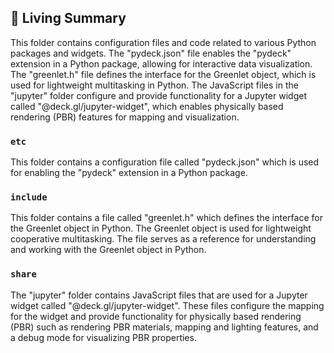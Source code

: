 

<!-- Living README Summary -->
## 🌳 Living Summary

This folder contains configuration files and code related to various Python packages and widgets. The "pydeck.json" file enables the "pydeck" extension in a Python package, allowing for interactive data visualization. The "greenlet.h" file defines the interface for the Greenlet object, which is used for lightweight multitasking in Python. The JavaScript files in the "jupyter" folder configure and provide functionality for a Jupyter widget called "@deck.gl/jupyter-widget", which enables physically based rendering (PBR) features for mapping and visualization.


### `etc`

This folder contains a configuration file called "pydeck.json" which is used for enabling the "pydeck" extension in a Python package.


### `include`

This folder contains a file called "greenlet.h" which defines the interface for the Greenlet object in Python. The Greenlet object is used for lightweight cooperative multitasking. The file serves as a reference for understanding and working with the Greenlet object in Python.


### `share`

The "jupyter" folder contains JavaScript files that are used for a Jupyter widget called "@deck.gl/jupyter-widget". These files configure the mapping for the widget and provide functionality for physically based rendering (PBR) such as rendering PBR materials, mapping and lighting features, and a debug mode for visualizing PBR properties.

<!-- Living README Summary -->